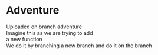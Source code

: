 # Adventure
Uploaded on branch adventure  
Imagine this as we are trying to add    
a new function  
We do it by branching a new branch 
and do it on the branch  